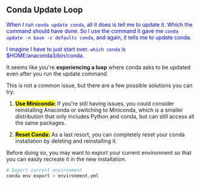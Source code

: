 ## Conda Update Loop

<span style="color:#0000dd;">When I run `conda update conda`, all it does is tell me to update it.  Which the command should have done.  So I use the command it gave me `conda update -n base -c defaults conda`, and again, it tells me to update conda.</span>

<span style="color:#0000dd;">I imagine I have to just start over.  `which conda` is $HOME/anaconda3/bin/conda.</span>

It seems like you're **experiencing a loop** where conda asks to be updated even after you run the update command.

This is not a common issue, but there are a few possible solutions you can try:

1. <mark>**Use Miniconda:**</mark> If you're still having issues, you could consider reinstalling Anaconda or switching to Miniconda, which is a smaller distribution that only includes Python and conda, but can still access all the same packages.

2. <mark>**Reset Conda:**</mark> As a last resort, you can completely reset your conda installation by deleting and reinstalling it.

Before doing so, you may want to export your current environment so that you can easily recreate it in the new installation.

```sh
# Export current environment
conda env export > environment.yml
```

<br>
